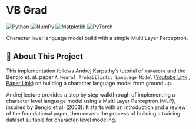 # VB Grad

[![Python](https://img.shields.io/badge/Python-3776AB?logo=python&logoColor=fff)](#)
[![NumPy](https://img.shields.io/badge/NumPy-4DABCF?logo=numpy&logoColor=fff)](#)
[![Matplotlib](https://custom-icon-badges.demolab.com/badge/Matplotlib-71D291?logo=matplotlib&logoColor=fff)](#)
[![PyTorch](https://img.shields.io/badge/PyTorch-ee4c2c?logo=pytorch&logoColor=white)](#)

Character level language model build with a simple Multi Layer Perceptron.

## 🚀 About This Project

This implementation follows Andrej Karpathy’s tutorial of `makemore` and the Bengio et. al. paper `A Neural Probabilistic Language Model` ([Youtube Link](https://github.com/karpathy/makemore) , [Paper Link](https://www.jmlr.org/papers/volume3/bengio03a/bengio03a.pdf)) on building a character language model
from ground up.

Andrej lecture provides a step by step walkthrough of implementing a character level language model using a Multi Layer Perceptron (MLP), inspired by Bengio et al. (2003). It starts with an introduction and a review of the foundational paper, then covers the process of building a training dataset suitable for character-level modeling.
